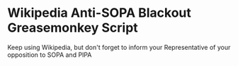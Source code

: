 # Wikipedia Anti-SOPA Blackout Greasemonkey Script 

Keep using Wikipedia, but don't forget to inform your Representative of your opposition to SOPA and PIPA